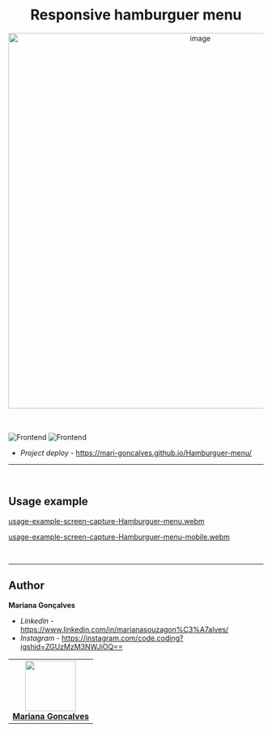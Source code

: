 <h1 align="center">Responsive hamburguer menu</h1>

<div align="center">
   <img width="742" alt="image" src="https://github.com/Mari-Goncalves/Hamburguer-menu/assets/120994185/73951f28-0b3b-4975-888f-646937f865aa">
</div>

<br>
<br>

![Frontend](https://img.shields.io/badge/Frontend-HTML5-orange?style=for-the-badge&logo=appveyor)
![Frontend](https://img.shields.io/badge/Style-CSS3-blue?style=for-the-badge&logo=appveyor)

* *Project deploy* - https://mari-goncalves.github.io/Hamburguer-menu/

---

<br>

## Usage example

[usage-example-screen-capture-Hamburguer-menu.webm](https://github.com/Mari-Goncalves/Hamburguer-menu/assets/120994185/818aa362-6d7c-4c5a-9819-d08f1ed7d056)

[usage-example-screen-capture-Hamburguer-menu-mobile.webm](https://github.com/Mari-Goncalves/Hamburguer-menu/assets/120994185/8cb1b517-e83c-4b13-83af-c6b06208a1fe)

<br>

---

## Author

**Mariana Gonçalves** 

* *Linkedin* - https://www.linkedin.com/in/marianasouzagon%C3%A7alves/
* *Instagram* - https://instagram.com/code.coding?igshid=ZGUzMzM3NWJiOQ== 

<table>
  <tr>
    <td align="center"><a href="https://github.com/Mari-Goncalves"><img src="https://github.com/Mari-Goncalves/Portfolio/assets/120994185/7a7a7da0-219a-40e8-9cc7-6e4ec557cf85" width="100px;" alt=""/>
      <br /><sub><b><a href="https://github.com/Mari-Goncalves">Mariana Gonçalves</a></b>
      </sub></a><br/></td>
  </tr>
</table>
